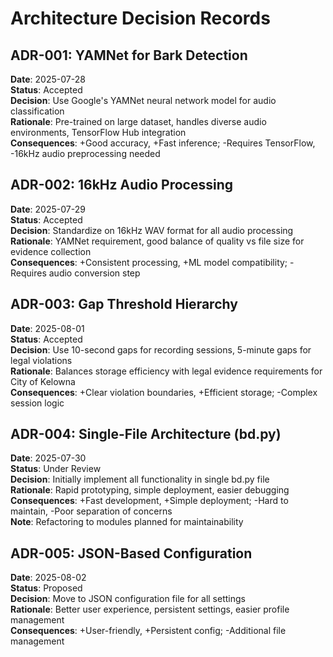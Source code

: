 # Architecture Decision Records

## ADR-001: YAMNet for Bark Detection
**Date**: 2025-07-28  
**Status**: Accepted  
**Decision**: Use Google's YAMNet neural network model for audio classification  
**Rationale**: Pre-trained on large dataset, handles diverse audio environments, TensorFlow Hub integration  
**Consequences**: +Good accuracy, +Fast inference; -Requires TensorFlow, -16kHz audio preprocessing needed

## ADR-002: 16kHz Audio Processing  
**Date**: 2025-07-29  
**Status**: Accepted  
**Decision**: Standardize on 16kHz WAV format for all audio processing  
**Rationale**: YAMNet requirement, good balance of quality vs file size for evidence collection  
**Consequences**: +Consistent processing, +ML model compatibility; -Requires audio conversion step

## ADR-003: Gap Threshold Hierarchy
**Date**: 2025-08-01  
**Status**: Accepted  
**Decision**: Use 10-second gaps for recording sessions, 5-minute gaps for legal violations  
**Rationale**: Balances storage efficiency with legal evidence requirements for City of Kelowna  
**Consequences**: +Clear violation boundaries, +Efficient storage; -Complex session logic

## ADR-004: Single-File Architecture (bd.py)
**Date**: 2025-07-30  
**Status**: Under Review  
**Decision**: Initially implement all functionality in single bd.py file  
**Rationale**: Rapid prototyping, simple deployment, easier debugging  
**Consequences**: +Fast development, +Simple deployment; -Hard to maintain, -Poor separation of concerns  
**Note**: Refactoring to modules planned for maintainability

## ADR-005: JSON-Based Configuration
**Date**: 2025-08-02  
**Status**: Proposed  
**Decision**: Move to JSON configuration file for all settings  
**Rationale**: Better user experience, persistent settings, easier profile management  
**Consequences**: +User-friendly, +Persistent config; -Additional file management